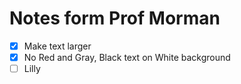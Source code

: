 # Notes form Prof Morman

- [x] Make text larger
- [x] No Red and Gray, Black text on White background
- [ ] Lilly
